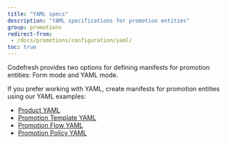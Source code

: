 ```yaml
---
title: "YAML specs"
description: "YAML specifications for promotion entities"
group: promotions
redirect-from: 
 - /docs/promotions/configuration/yaml/
toc: true
---
```


Codefresh provides two options for defining manifests for promotion entities: Form mode and YAML mode.

If you prefer working with YAML, create manifests for promotion entities using our YAML examples:  
* [Product YAML]({{site.baseurl}}/docs/promotions/entities/yaml/product-crd/)
* [Promotion Template YAML]({{site.baseurl}}/docs/promotions/entities/yaml/promotion-template-crd/)
* [Promotion Flow YAML]({{site.baseurl}}/docs/promotions/entities/yaml/promotion-flow-crd/)
* [Promotion Policy YAML]({{site.baseurl}}/docs/promotions/entities/yaml/promotion-policy-crd/)